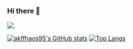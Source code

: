 ### Hi there 👋
<a href="https://hits.seeyoufarm.com"><img src="https://hits.seeyoufarm.com/api/count/incr/badge.svg?url=https%3A%2F%2Fgithub.com%2Fakffhaos95&count_bg=%2379C83D&title_bg=%23555555&icon=&icon_color=%23E7E7E7&title=hits&edge_flat=false"/></a>


[![akffhaos95's GitHub stats](https://github-readme-stats.vercel.app/api?username=akffhaos95)](https://github.com/akffhaos95/github-readme-stats)
[![Top Langs](https://github-readme-stats.vercel.app/api/top-langs/?username=akffhaos95)](https://github.com/akffhaos95/github-readme-stats)
<!--
**akffhaos95/akffhaos95** is a ✨ _special_ ✨ repository because its `README.md` (this file) appears on your GitHub profile.

Here are some ideas to get you started:

- 🔭 I’m currently working on ...
- 🌱 I’m currently learning ...
- 👯 I’m looking to collaborate on ...
- 🤔 I’m looking for help with ...
- 💬 Ask me about ...
- 📫 How to reach me: ...
- 😄 Pronouns: ...
- ⚡ Fun fact: ...
-->
